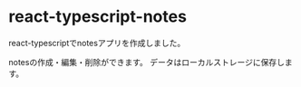 # react-typescript-notes
react-typescriptでnotesアプリを作成しました。

notesの作成・編集・削除ができます。
データはローカルストレージに保存します。


